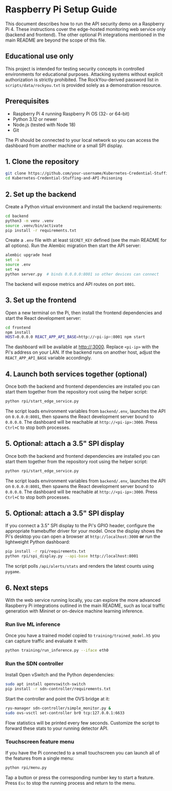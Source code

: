# Raspberry Pi Setup Guide

This document describes how to run the API security demo on a Raspberry Pi 4. These instructions cover the edge-hosted monitoring web service only (backend and frontend). The other optional Pi integrations mentioned in the main README are beyond the scope of this file.

## Educational use only

This project is intended for testing security concepts in controlled environments for educational purposes. Attacking systems without explicit authorization is strictly prohibited. The RockYou-derived password list in `scripts/data/rockyou.txt` is provided solely as a demonstration resource.

## Prerequisites

- Raspberry Pi 4 running Raspberry Pi OS (32- or 64-bit)
- Python 3.12 or newer
- Node.js (tested with Node 18)
- Git

The Pi should be connected to your local network so you can access the dashboard from another machine or a small SPI display.

## 1. Clone the repository

```bash
git clone https://github.com/your-username/Kubernetes-Credential-Stuffing-and-API-Poisoning.git
cd Kubernetes-Credential-Stuffing-and-API-Poisoning
```

## 2. Set up the backend

Create a Python virtual environment and install the backend requirements:

```bash
cd backend
python3 -m venv .venv
source .venv/bin/activate
pip install -r requirements.txt
```

Create a `.env` file with at least `SECRET_KEY` defined (see the main README for all options). Run the Alembic migration then start the API server:

```bash
alembic upgrade head
set -a
source .env
set +a
python server.py  # binds 0.0.0.0:8001 so other devices can connect
```

The backend will expose metrics and API routes on port `8001`.

## 3. Set up the frontend

Open a new terminal on the Pi, then install the frontend dependencies and start the React development server:

```bash
cd frontend
npm install
HOST=0.0.0.0 REACT_APP_API_BASE=http://<pi-ip>:8001 npm start
```

The dashboard will be available at [http://<pi-ip>:3000](http://<pi-ip>:3000). Replace `<pi-ip>` with the Pi's address on your LAN. If the backend runs on another host, adjust the `REACT_APP_API_BASE` variable accordingly.

## 4. Launch both services together (optional)


Once both the backend and frontend dependencies are installed you can start them
together from the repository root using the helper script:

```bash
python rpi/start_edge_service.py
```

The script loads environment variables from `backend/.env`, launches the API on
`0.0.0.0:8001`, then spawns the React development server bound to `0.0.0.0`. The
dashboard will be reachable at `http://<pi-ip>:3000`. Press `Ctrl+C` to stop
both processes.

## 5. Optional: attach a 3.5" SPI display

Once both the backend and frontend dependencies are installed you can start them
together from the repository root using the helper script:

```bash
python rpi/start_edge_service.py
```

The script loads environment variables from `backend/.env`, launches the API on
`0.0.0.0:8001`, then spawns the React development server bound to `0.0.0.0`. The
dashboard will be reachable at `http://<pi-ip>:3000`. Press `Ctrl+C` to stop
both processes.

## 5. Optional: attach a 3.5" SPI display

If you connect a 3.5" SPI display to the Pi's GPIO header, configure the appropriate framebuffer driver for your model. Once the display shows the Pi's desktop you can open a browser at `http://localhost:3000` **or** run the lightweight Python dashboard:

```bash
pip install -r rpi/requirements.txt
python rpi/spi_display.py --api-base http://localhost:8001
```

The script polls `/api/alerts/stats` and renders the latest counts using `pygame`.

## 6. Next steps

With the web service running locally, you can explore the more advanced Raspberry Pi integrations outlined in the main README, such as local traffic generation with Mininet or on-device machine learning inference.


### Run live ML inference

Once you have a trained model copied to `training/trained_model.h5` you can capture traffic and evaluate it with:

```bash
python training/run_inference.py --iface eth0
```

### Run the SDN controller

Install Open vSwitch and the Python dependencies:

```bash
sudo apt install openvswitch-switch
pip install -r sdn-controller/requirements.txt
```

Start the controller and point the OVS bridge at it:

```bash
ryu-manager sdn-controller/simple_monitor.py &
sudo ovs-vsctl set-controller br0 tcp:127.0.0.1:6633
```

Flow statistics will be printed every few seconds. Customize the script to
forward these stats to your running detector API.

### Touchscreen feature menu

If you have the Pi connected to a small touchscreen you can launch all of the
features from a single menu:

```bash
python rpi/menu.py
```

Tap a button or press the corresponding number key to start a feature. Press
`Esc` to stop the running process and return to the menu.
